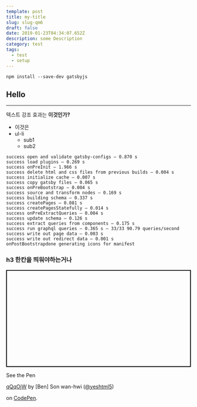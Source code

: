 ```yaml
---
template: post
title: my-title
slug: slug-qm6
draft: false
date: 2019-01-23T04:34:07.652Z
description: some Description
category: test
tags:
  - test
  - setup
---
```

```
npm install --save-dev gatsbyjs
```

## Hello

- - -

텍스트
강조 효과는 **이것인가?**

* 이것은
* ul-li
  * sub1
  * sub2


```
success open and validate gatsby-configs — 0.870 s
success load plugins — 0.269 s
success onPreInit — 1.966 s
success delete html and css files from previous builds — 0.004 s
success initialize cache — 0.007 s
success copy gatsby files — 0.065 s
success onPreBootstrap — 0.004 s
success source and transform nodes — 0.169 s
success building schema — 0.337 s
success createPages — 0.081 s
success createPagesStatefully — 0.014 s
success onPreExtractQueries — 0.004 s
success update schema — 0.126 s
success extract queries from components — 0.175 s
success run graphql queries — 0.365 s — 33/33 90.79 queries/second
success write out page data — 0.003 s
success write out redirect data — 0.001 s
onPostBootstrapdone generating icons for manifest
```

### h3 한칸을 띄워야하는거나



<p class="codepen" data-height="265" data-theme-id="0" data-default-tab="css,result" data-user="yeshtml5" data-slug-hash="qQqOjW" style="height: 265px; box-sizing: border-box; display: flex; align-items: center; justify-content: center; border: 2px solid black; margin: 1em 0; padding: 1em;" data-pen-title="qQqOjW">

  <span>See the Pen <a href="https://codepen.io/yeshtml5/pen/qQqOjW/">

  qQqOjW</a> by \[Ben] Son wan-hwi (<a href="https://codepen.io/yeshtml5">@yeshtml5</a>)

  on <a href="https://codepen.io">CodePen</a>.</span>

</p>

<script async src="https://static.codepen.io/assets/embed/ei.js"></script>
